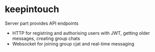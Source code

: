 # keepintouch

Server part provides API endpoints
- HTTP for registring and authorising users with JWT, getting older messages, creating group chats
- Websocket for joining group cjat and real-time messaging
